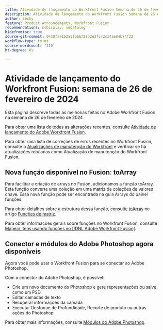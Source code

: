 ```yaml
---
title: Atividade de lançamento do Workfront Fusion Semana de 26 de fevereiro de 2024
description: Atividade de lançamento do Workfront Fusion Semana de 26 de fevereiro de 2024
author: Becky
feature: Product Announcements, Workfront Fusion
recommendations: noDisplay, noCatalog
hidefromtoc: true
source-git-commit: 04d0faa1b2a3fbbb728b2e2fc72c34ae84b74f32
workflow-type: tm+mt
source-wordcount: '210'
ht-degree: 0%

---
```


# Atividade de lançamento do Workfront Fusion: semana de 26 de fevereiro de 2024

Esta página descreve todas as melhorias feitas no Adobe Workfront Fusion na semana de 26 de fevereiro de 2024

Para obter uma lista de todas as alterações recentes, consulte [Atividade de lançamento do Adobe Workfront Fusion](../../../product-announcements/product-releases/fusion-release-activity/fusion-release-activity.md).

Para obter uma lista de correções de erros recentes no Workfront Fusion, consulte o [Atualizações de manutenção do Workfront](https://experienceleague.adobe.com/docs/workfront-known-issues/releases/current-updates.html) e verificar se há atualizações rotuladas como Atualização de manutenção do Workfront Fusion.

## Nova função disponível no Fusion: toArray

Para facilitar a criação de arrays no Fusion, adicionamos a função toArray. Esta função converte uma coleção em uma matriz de coleções de valores chave. Essa nova função pode ser encontrada na guia Arrays do painel funções.

Para obter detalhes sobre a estrutura dessa função, consulte [toArray](/help/quicksilver/workfront-fusion/functions/array-functions.md#toarray) no artigo [Funções de matriz](/help/quicksilver/workfront-fusion/functions/array-functions.md).

Para obter informações gerais sobre funções no Workfront Fusion, consulte [Mapear itens usando funções no [!DNL Adobe Workfront Fusion]](/help/quicksilver/workfront-fusion/functions/map-using-functions.md).

## Conector e módulos do Adobe Photoshop agora disponíveis

Agora você pode usar o Workfront Fusion para se conectar ao Adobe Photoshop.

Com o conector do Adobe Photoshop, é possível:

* Crie um novo documento do Photoshop e gere representações ou salve como um PSD
* Editar camadas de texto
* Recuperar informações da camada
* Executar Desfoque de Profundidade, Recorte de produto ou outras ações do Photoshop

Para obter mais informações, consulte [Módulos do Adobe Photoshop](/help/quicksilver/workfront-fusion/apps-and-their-modules/adobe-photoshop-modules.md).